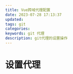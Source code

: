 ```yaml
---
title: Vue跨域代理配置
date: 2023-07-28 17:13:37
updated:
tags: git
categories:
keywords: git 代理
description: git代理的设置操作
---
```


# 设置代理

